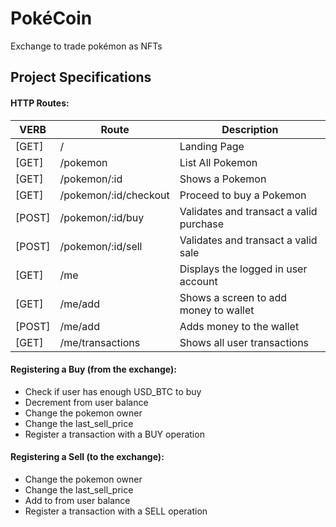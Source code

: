 # PokéCoin
Exchange to trade pokémon as NFTs

## Project Specifications
#### HTTP Routes:
| **VERB** | **Route**             | **Description**                         |
|----------|-----------------------|-----------------------------------------|
| [GET]    | /                     | Landing Page                            |
| [GET]    | /pokemon              | List All Pokemon                        |
| [GET]    | /pokemon/:id          | Shows a Pokemon                         |
| [GET]    | /pokemon/:id/checkout | Proceed to buy a Pokemon                |
| [POST]   | /pokemon/:id/buy      | Validates and transact a valid purchase |
| [POST]   | /pokemon/:id/sell     | Validates and transact a valid sale     |
| [GET]    | /me                   | Displays the logged in user account     |
| [GET]    | /me/add               | Shows a screen to add money to wallet   |
| [POST]   | /me/add               | Adds money to the wallet                |
| [GET]    | /me/transactions      | Shows all user transactions             |

#### Registering a Buy (from the exchange):
 - Check if user has enough USD_BTC to buy
 - Decrement from user balance
 - Change the pokemon owner
 - Change the last_sell_price
 - Register a transaction with a BUY operation

#### Registering a Sell (to the exchange):
 - Change the pokemon owner
 - Change the last_sell_price
 - Add to from user balance
 - Register a transaction with a SELL operation
